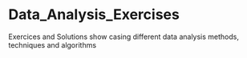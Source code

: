 # Data_Analysis_Exercises
Exercices and Solutions show casing different data analysis methods, techniques and algorithms
